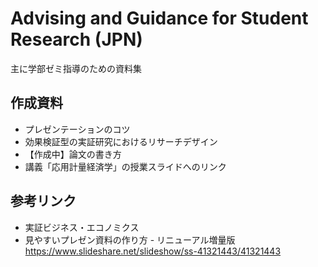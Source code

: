 # Advising and Guidance for Student Research (JPN)

主に学部ゼミ指導のための資料集

## 作成資料

- プレゼンテーションのコツ
- 効果検証型の実証研究におけるリサーチデザイン
- 【作成中】論文の書き方
- 講義「応用計量経済学」の授業スライドへのリンク


## 参考リンク

- 実証ビジネス・エコノミクス
- 見やすいプレゼン資料の作り方 - リニューアル増量版 https://www.slideshare.net/slideshow/ss-41321443/41321443

